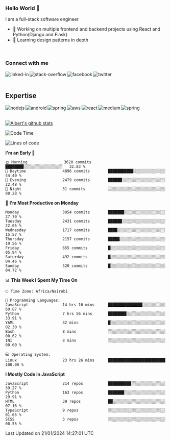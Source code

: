 

### Hello World 👋
I am a full-stack software engineer
- 🔭 Working on multiple frontend and backend projects using React and Python(Django and Flask)
- 🌱 Learning design patterns in depth

<br>

### Connect with me

[<img align="left" alt="linked-in" src="https://img.shields.io/badge/linkedin-%230077B5.svg?&style=for-the-badge&logo=linkedin&logoColor=white" />](https://www.linkedin.com/in/albert-byrone/)

<!-- [<img align="left" alt="medium" src="https://img.shields.io/badge/medium-%2312100E.svg?&style=for-the-badge&logo=medium&logoColor=white" />](https://56faisal.medium.com/) -->

[<img align="left" alt="stack-overflow" src="https://img.shields.io/badge/stack%20overflow-FE7A16?logo=stack-overflow&logoColor=white&style=for-the-badge" />](https://stackoverflow.com/users/11916317/albert-byrone)

[<img align="left" alt="facebook" src="https://img.shields.io/badge/facebook-%231877F2.svg?&style=for-the-badge&logo=facebook&logoColor=white" />](https://web.facebook.com/albert.byrone.1/)

[<img align="left" alt="twitter" src="https://img.shields.io/badge/twitter-%231DA1F2.svg?&style=for-the-badge&logo=twitter&logoColor=white" />](https://twitter.com/byrone_albert)

<br>

<br>

## Expertise
<img align="left" alt="nodejs" src="https://img.shields.io/badge/python%20-%2343853D.svg?&style=for-the-badge&logo=node.js&logoColor=white" />
<img align="left" alt="android" src="https://img.shields.io/badge/Flask-3DDC84?logo=android&logoColor=white&style=for-the-badge" />
<img align="left" alt="spring" src="https://img.shields.io/badge/drf%20-%236DB33F.svg?&style=for-the-badge&logo=spring&logoColor=white" />
<img align="left" alt="aws" src="https://img.shields.io/badge/django%20AWS-%23232F3E?logo=amazon-aws&logoColor=white&style=for-the-badge" />
<img align="left" alt="react" src="https://img.shields.io/badge/react%20-%2320232a.svg?&style=for-the-badge&logo=react&logoColor=%2361DAFB" />
<img align="left" alt="medium" src="https://img.shields.io/badge/Angular-%23316192.svg?&style=for-the-badge&logo=postgresql&logoColor=white" />
<img align="left" alt="spring" src="https://img.shields.io/badge/Javascript%20-%236DB33F.svg?&style=for-the-badge&logo=spring&logoColor=white" />
<br>
<br>


[![Albert's github stats](https://github-readme-stats.vercel.app/api?username=Albert-Byrone&count_private=true&show_icons=true&theme=radical&hide_rank=false)](https://github.com/anuraghazra/github-readme-stats)

<!-- [![Top Langs](https://github-readme-stats.vercel.app/api/top-langs/?username=Albert-Byrone&layout=compact)](https://github.com/anuraghazra/github-readme-stats) -->

<!--
**Albert-Byrone/Albert-Byrone** is a ✨ _special_ ✨ repository because its `README.md` (this file) appears on your GitHub profile.

Here are some ideas to get you started:

- 🔭 I’m currently working on ...
- 🌱 I’m currently learning ...
- 👯 I’m looking to collaborate on ...
- 🤔 I’m looking for help with ...
- 💬 Ask me about ...
- 📫 How to reach me: ...
- 😄 Pronouns: ...
- ⚡ Fun fact: ...
-->


<!--START_SECTION:waka-->
![Code Time](http://img.shields.io/badge/Code%20Time-986%20hrs%2024%20mins-blue)

![Lines of code](https://img.shields.io/badge/From%20Hello%20World%20I%27ve%20Written-63.0%20million%20lines%20of%20code-blue)

**I'm an Early 🐤** 

```text
🌞 Morning                3620 commits        ████████░░░░░░░░░░░░░░░░░   32.83 % 
🌆 Daytime                4896 commits        ███████████░░░░░░░░░░░░░░   44.40 % 
🌃 Evening                2479 commits        ██████░░░░░░░░░░░░░░░░░░░   22.48 % 
🌙 Night                  31 commits          ░░░░░░░░░░░░░░░░░░░░░░░░░   00.28 % 
```
📅 **I'm Most Productive on Monday** 

```text
Monday                   3054 commits        ███████░░░░░░░░░░░░░░░░░░   27.70 % 
Tuesday                  2431 commits        ██████░░░░░░░░░░░░░░░░░░░   22.05 % 
Wednesday                1717 commits        ████░░░░░░░░░░░░░░░░░░░░░   15.57 % 
Thursday                 2157 commits        █████░░░░░░░░░░░░░░░░░░░░   19.56 % 
Friday                   655 commits         █░░░░░░░░░░░░░░░░░░░░░░░░   05.94 % 
Saturday                 492 commits         █░░░░░░░░░░░░░░░░░░░░░░░░   04.46 % 
Sunday                   520 commits         █░░░░░░░░░░░░░░░░░░░░░░░░   04.72 % 
```


📊 **This Week I Spent My Time On** 

```text
🕑︎ Time Zone: Africa/Nairobi

💬 Programming Languages: 
JavaScript               14 hrs 16 mins      ███████████████░░░░░░░░░░   60.87 % 
Python                   7 hrs 56 mins       ████████░░░░░░░░░░░░░░░░░   33.91 % 
YAML                     32 mins             █░░░░░░░░░░░░░░░░░░░░░░░░   02.30 % 
Bash                     8 mins              ░░░░░░░░░░░░░░░░░░░░░░░░░   00.62 % 
INI                      8 mins              ░░░░░░░░░░░░░░░░░░░░░░░░░   00.60 % 

💻 Operating System: 
Linux                    23 hrs 26 mins      █████████████████████████   100.00 % 
```

**I Mostly Code in JavaScript** 

```text
JavaScript               214 repos           ██████████░░░░░░░░░░░░░░░   39.27 % 
Python                   163 repos           ███████░░░░░░░░░░░░░░░░░░   29.91 % 
HTML                     39 repos            ██░░░░░░░░░░░░░░░░░░░░░░░   07.16 % 
TypeScript               9 repos             ░░░░░░░░░░░░░░░░░░░░░░░░░   01.65 % 
SCSS                     3 repos             ░░░░░░░░░░░░░░░░░░░░░░░░░   00.55 % 
```




 Last Updated on 21/01/2024 14:27:01 UTC
<!--END_SECTION:waka-->
